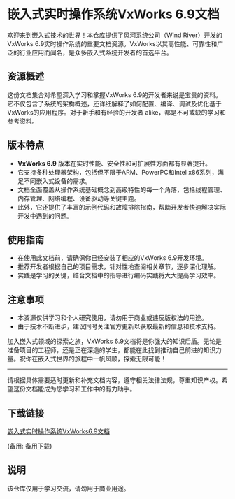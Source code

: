 # 嵌入式实时操作系统VxWorks 6.9文档

欢迎来到嵌入式技术的世界！本仓库提供了风河系统公司（Wind River）开发的VxWorks 6.9实时操作系统的重要文档资源。VxWorks以其高性能、可靠性和广泛的行业应用而闻名，是众多嵌入式系统开发者的首选平台。

## 资源概述

这份文档集合对希望深入学习和掌握VxWorks 6.9的开发者来说是宝贵的资料。它不仅包含了系统的架构概述，还详细解释了如何配置、编译、调试及优化基于VxWorks的应用程序。对于新手和有经验的开发者 alike，都是不可或缺的学习和参考资料。

## 版本特点

- **VxWorks 6.9** 版本在实时性能、安全性和可扩展性方面都有显著提升。
- 它支持多种处理器架构，包括但不限于ARM、PowerPC和Intel x86系列，满足不同嵌入式设备的需求。
- 文档全面覆盖从操作系统基础概念到高级特性的每一个角落，包括线程管理、内存管理、网络编程、设备驱动等关键主题。
- 此外，它还提供了丰富的示例代码和故障排除指南，帮助开发者快速解决实际开发中遇到的问题。

## 使用指南

- 在使用此文档前，请确保你已经安装了相应的VxWorks 6.9开发环境。
- 推荐开发者根据自己的项目需求，针对性地查阅相关章节，逐步深化理解。
- 实践是学习的关键，结合文档中的指导进行编码实践将大大提高学习效率。

## 注意事项

- 本资源仅供学习和个人研究使用，请勿用于商业或违反版权法的用途。
- 由于技术不断进步，建议同时关注官方更新以获取最新的信息和技术支持。

加入嵌入式领域的探索之旅，VxWorks 6.9文档将是你强大的知识后盾。无论是准备项目的工程师，还是正在深造的学生，都能在此找到推动自己前进的知识力量。祝你在嵌入式世界的旅程中一帆风顺，探索无限可能！

---

请根据具体需要适时更新和补充文档内容，遵守相关法律法规，尊重知识产权。希望这份文档能成为您学习和工作中的有力助手。

## 下载链接
[嵌入式实时操作系统VxWorks6.9文档](https://pan.quark.cn/s/67e9133df6a5) 

(备用: [备用下载](https://pan.baidu.com/s/1-fCkaUbhXncOjb4Eezdf6w?pwd=1234))

## 说明

该仓库仅用于学习交流，请勿用于商业用途。

